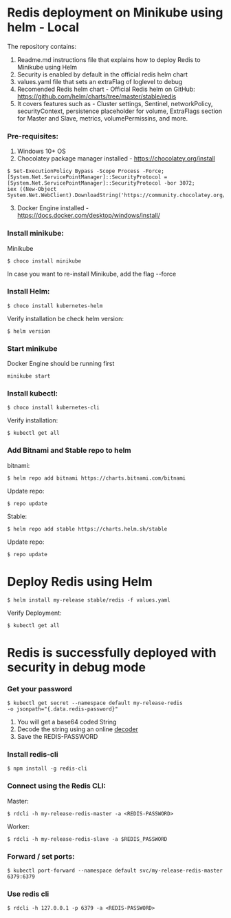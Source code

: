 # Redis deployment on Minikube using helm - Local
The repository contains:
1. Readme.md instructions file that explains how to deploy Redis to Minikube using Helm
2. Security is enabled by default in the official redis helm chart
3. values.yaml file that sets an extraFlag of loglevel to debug
4. Recomended Redis helm chart - Official Redis helm on GitHub: https://github.com/helm/charts/tree/master/stable/redis
5. It covers features such as - Cluster settings, Sentinel, networkPolicy, securityContext, persistence placeholder for volume, ExtraFlags section for Master and Slave, metrics, volumePermissins, and more.

### Pre-requisites:
1. Windows 10+ OS
2. Chocolatey package manager installed - https://chocolatey.org/install
```
$ Set-ExecutionPolicy Bypass -Scope Process -Force; [System.Net.ServicePointManager]::SecurityProtocol = 
[System.Net.ServicePointManager]::SecurityProtocol -bor 3072; 
iex ((New-Object System.Net.WebClient).DownloadString('https://community.chocolatey.org/install.ps1')) 
```
3. Docker Engine installed - https://docs.docker.com/desktop/windows/install/

### Install minikube:
Minikube
```
$ choco install minikube
```
In case you want to re-install Minikube, add the flag --force

### Install Helm:
```
$ choco install kubernetes-helm
```
Verify installation be check helm version:
```
$ helm version
```

### Start minikube
Docker Engine should be running first
```
minikube start
```

### Install kubectl:
```
$ choco install kubernetes-cli
```

Verify installation:
```
$ kubectl get all
```

### Add Bitnami and Stable repo to helm
bitnami:
```
$ helm repo add bitnami https://charts.bitnami.com/bitnami
```
Update repo:
```
$ repo update
```
Stable:
```
$ helm repo add stable https://charts.helm.sh/stable
```
Update repo:
```
$ repo update
```

# Deploy Redis using Helm
```
$ helm install my-release stable/redis -f values.yaml
```
Verify Deployment:
```
$ kubectl get all
```
# Redis is successfully deployed with security in debug mode

### Get your password 
```
$ kubectl get secret --namespace default my-release-redis 
-o jsonpath="{.data.redis-password}"
```
1. You will get a base64 coded String
2. Decode the string using an online [decoder](https://www.base64decode.org/)
3. Save the REDIS-PASSWORD


### Install redis-cli
```
$ npm install -g redis-cli
```

### Connect using the Redis CLI:
Master:
```
$ rdcli -h my-release-redis-master -a <REDIS-PASSWORD>
```
Worker:
```
$ rdcli -h my-release-redis-slave -a $REDIS_PASSWORD
```

### Forward / set ports:
```
$ kubectl port-forward --namespace default svc/my-release-redis-master 6379:6379
```
### Use redis cli
```
$ rdcli -h 127.0.0.1 -p 6379 -a <REDIS-PASSWORD>
```

